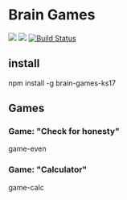 # Brain Games

<a href="https://codeclimate.com/github/SergK-83/project-lvl1-s204/maintainability"><img src="https://api.codeclimate.com/v1/badges/023aff773aa4885b9280/maintainability" /></a>
<a href="https://codeclimate.com/github/SergK-83/project-lvl1-s204/test_coverage"><img src="https://api.codeclimate.com/v1/badges/023aff773aa4885b9280/test_coverage" /></a>
<a href="https://travis-ci.org/SergK-83/project-lvl1-s204"><img src="https://travis-ci.org/SergK-83/project-lvl1-s204.svg?branch=master" alt="Build Status"></a>

## install
npm install -g brain-games-ks17

## Games

### Game: "Check for honesty"
game-even

### Game: "Calculator"
game-calc
